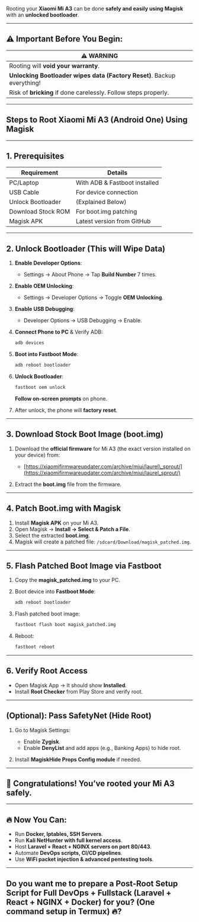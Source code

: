 Rooting your **Xiaomi Mi A3** can be done **safely and easily using Magisk** with an **unlocked bootloader**.

---

## ⚠️ **Important Before You Begin:**

| ⚠️ WARNING                                                              |
| ----------------------------------------------------------------------- |
| Rooting will **void your warranty**.                                    |
| **Unlocking Bootloader wipes data (Factory Reset)**. Backup everything! |
| Risk of **bricking** if done carelessly. Follow steps properly.         |

---

## **Steps to Root Xiaomi Mi A3 (Android One) Using Magisk**

---

## **1. Prerequisites**

| Requirement        | Details                       |
| ------------------ | ----------------------------- |
| PC/Laptop          | With ADB & Fastboot installed |
| USB Cable          | For device connection         |
| Unlock Bootloader  | (Explained Below)             |
| Download Stock ROM | For boot.img patching         |
| Magisk APK         | Latest version from GitHub    |

---

## **2. Unlock Bootloader (This will Wipe Data)**

1. **Enable Developer Options**:

   * Settings → About Phone → Tap **Build Number** 7 times.
2. **Enable OEM Unlocking**:

   * Settings → Developer Options → Toggle **OEM Unlocking**.
3. **Enable USB Debugging**:

   * Developer Options → USB Debugging → Enable.
4. **Connect Phone to PC** & Verify ADB:

   ```bash
   adb devices
   ```
5. **Boot into Fastboot Mode**:

   ```bash
   adb reboot bootloader
   ```
6. **Unlock Bootloader**:

   ```bash
   fastboot oem unlock
   ```

   **Follow on-screen prompts** on phone.
7. After unlock, the phone will **factory reset**.

---

## **3. Download Stock Boot Image (boot.img)**

1. Download the **official firmware** for Mi A3 (the exact version installed on your device) from:

   * [https://xiaomifirmwareupdater.com/archive/miui/laurel\_sprout/](https://xiaomifirmwareupdater.com/archive/miui/laurel_sprout/)
2. Extract the **boot.img** file from the firmware.

---

## **4. Patch Boot.img with Magisk**

1. Install **Magisk APK** on your Mi A3.
2. Open Magisk → **Install → Select & Patch a File**.
3. Select the extracted **boot.img**.
4. Magisk will create a patched file: `/sdcard/Download/magisk_patched.img`.

---

## **5. Flash Patched Boot Image via Fastboot**

1. Copy the **magisk\_patched.img** to your PC.
2. Boot device into **Fastboot Mode**:

   ```bash
   adb reboot bootloader
   ```
3. Flash patched boot image:

   ```bash
   fastboot flash boot magisk_patched.img
   ```
4. Reboot:

   ```bash
   fastboot reboot
   ```

---

## **6. Verify Root Access**

* Open Magisk App → It should show **Installed**.
* Install **Root Checker** from Play Store and verify root.

---

## **(Optional): Pass SafetyNet (Hide Root)**

1. Go to Magisk Settings:

   * Enable **Zygisk**.
   * Enable **DenyList** and add apps (e.g., Banking Apps) to hide root.
2. Install **MagiskHide Props Config module** if needed.

---

## 🎉 Congratulations! You’ve rooted your **Mi A3** safely.

---

## 🔥 Now You Can:

* Run **Docker, Iptables, SSH Servers**.
* Run **Kali NetHunter with full kernel access**.
* Host **Laravel + React + NGINX servers on port 80/443**.
* Automate **DevOps scripts, CI/CD pipelines**.
* Use **WiFi packet injection & advanced pentesting tools**.

---

## Do you want me to prepare a **Post-Root Setup Script for Full DevOps + Fullstack (Laravel + React + NGINX + Docker)** for you? (One command setup in Termux) 🔥?
